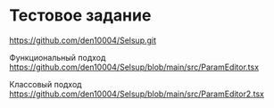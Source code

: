 # Тестовое задание

https://github.com/den10004/Selsup.git

Функциональный подход
https://github.com/den10004/Selsup/blob/main/src/ParamEditor.tsx

Классовый подход
https://github.com/den10004/Selsup/blob/main/src/ParamEditor2.tsx
